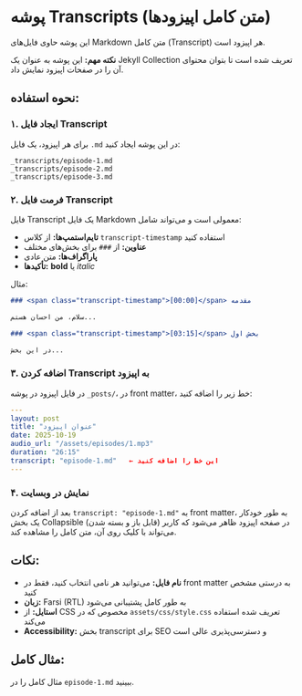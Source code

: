 # پوشه Transcripts (متن کامل اپیزودها)

این پوشه حاوی فایل‌های Markdown متن کامل (Transcript) هر اپیزود است.

**نکته مهم:** این پوشه به عنوان یک Jekyll Collection تعریف شده است تا بتوان محتوای آن را در صفحات اپیزود نمایش داد.

## نحوه استفاده:

### ۱. ایجاد فایل Transcript

برای هر اپیزود، یک فایل `.md` در این پوشه ایجاد کنید:

```
_transcripts/episode-1.md
_transcripts/episode-2.md
_transcripts/episode-3.md
```

### ۲. فرمت فایل Transcript

فایل Transcript یک فایل Markdown معمولی است و می‌تواند شامل:

- **تایم‌استمپ‌ها:** از کلاس `transcript-timestamp` استفاده کنید
- **عناوین:** از `###` برای بخش‌های مختلف
- **پاراگراف‌ها:** متن عادی
- **تأکیدها:** **bold** یا *italic*

مثال:

```markdown
### <span class="transcript-timestamp">[00:00]</span> مقدمه

سلام، من احسان هستم...

### <span class="transcript-timestamp">[03:15]</span> بخش اول

در این بخش...
```

### ۳. اضافه کردن Transcript به اپیزود

در فایل اپیزود در پوشه `_posts/`، در front matter، خط زیر را اضافه کنید:

```yaml
---
layout: post
title: "عنوان اپیزود"
date: 2025-10-19
audio_url: "/assets/episodes/1.mp3"
duration: "26:15"
transcript: "episode-1.md"   ← این خط را اضافه کنید
---
```

### ۴. نمایش در وبسایت

بعد از اضافه کردن `transcript: "episode-1.md"` به front matter، به طور خودکار یک بخش Collapsible (قابل باز و بسته شدن) در صفحه اپیزود ظاهر می‌شود که کاربر می‌تواند با کلیک روی آن، متن کامل را مشاهده کند.

## نکات:

- **نام فایل:** می‌توانید هر نامی انتخاب کنید، فقط در front matter به درستی مشخص کنید
- **زبان:** Farsi (RTL) به طور کامل پشتیبانی می‌شود
- **استایل:** از CSS مخصوص که در `assets/css/style.css` تعریف شده استفاده می‌کند
- **Accessibility:** بخش transcript برای SEO و دسترسی‌پذیری عالی است

## مثال کامل:

مثال کامل را در `episode-1.md` ببینید.
